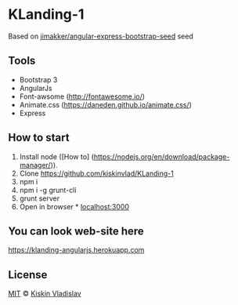 # KLanding-1

Based on [jimakker/angular-express-bootstrap-seed](https://github.com/jimakker/angular-express-bootstrap-seed) seed

## Tools

- Bootstrap 3
- AngularJs
- Font-awsome (http://fontawesome.io/)
- Animate.css (https://daneden.github.io/animate.css/)
- Express

## How to start
1. Install node ([How to] (https://nodejs.org/en/download/package-manager/)).
2. Clone https://github.com/kiskinvlad/KLanding-1
3. npm i
4. npm i -g grunt-cli
5. grunt server
6. Open in browser * [localhost:3000](http://localhost:3000)
 
## You can look web-site here
https://klanding-angularjs.herokuapp.com

## License

[MIT](LICENSE.md) &copy; [Kiskin Vladislav][author]


[author]: https://github.com/kiskinvlad
